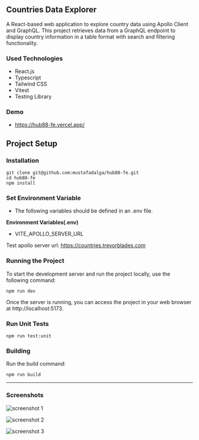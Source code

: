 ## Countries Data Explorer
A React-based web application to explore country data using Apollo Client and GraphQL. This project retrieves data from a GraphQL endpoint to display country information in a table format with search and filtering functionality.

### Used Technologies
* React.js
* Typescript
* Tailwind CSS
* Vitest
* Testing Library

### Demo
* https://hub88-fe.vercel.app/


## Project Setup

### Installation

```
git clone git@github.com:mustafadalga/hub88-fe.git
cd hub88-fe
npm install
```

### Set Environment Variable
* The following variables should be defined in an .env file.

**Environment Variables(.env)**
* VITE_APOLLO_SERVER_URL

Test apollo server url: https://countries.trevorblades.com


### Running the Project
To start the development server and run the project locally, use the following command:
```
npm run dev
```
Once the server is running, you can access the project in your web browser at http://localhost:5173.

### Run Unit Tests
```
npm run test:unit
```


### Building
Run the build command:
```
npm run build
```

<hr/>

### Screenshots

![screenshot 1](https://github.com/user-attachments/assets/b14d14a4-2214-4d05-aa8d-9ca52b34c9f9)


![screenshot 2](https://github.com/user-attachments/assets/48a866de-8523-4a13-a5e0-feb571963fc3)

![screenshot 3](https://github.com/user-attachments/assets/d4ac9cda-472f-4464-a08a-48fbce72a2c6)
